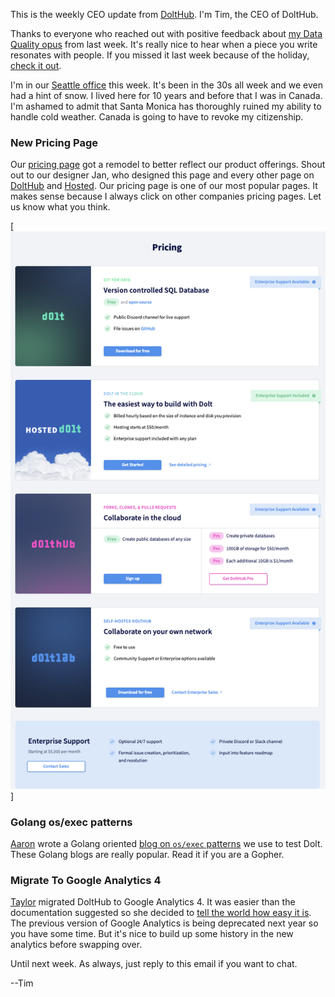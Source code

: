 This is the weekly CEO update from [DoltHub](https://www.dolthub.com/). I'm Tim, the CEO of DoltHub. 

Thanks to everyone who reached out with positive feedback about [my Data Quality opus](https://www.dolthub.com/blog/2022-11-23-data-quality-control/) from last week. It's really nice to hear when a piece you write resonates with people. If you missed it last week because of the holiday, [check it out](https://www.dolthub.com/blog/2022-11-23-data-quality-control/).

I'm in our [Seattle office](https://www.dolthub.com/blog/2022-08-05-dolthub-in-seattle/) this week. It's been in the 30s all week and we even had a hint of snow. I lived here for 10 years and before that I was in Canada. I'm ashamed to admit that Santa Monica has thoroughly ruined my ability to handle cold weather. Canada is going to have to revoke my citizenship.

### New Pricing Page

Our [pricing page](https://www.dolthub.com/pricing) got a remodel to better reflect our product offerings. Shout out to our designer Jan, who designed this page and every other page on [DoltHub](https://www.dolthub.com) and [Hosted](https://hosted.doltdb.com). Our pricing page is one of our most popular pages. It makes sense because I always click on other companies pricing pages. Let us know what you think.


[![Pricing Page](../images/pricing-page.png)]


### Golang os/exec patterns

[Aaron](https://www.dolthub.com/team#aaron) wrote a Golang oriented [blog on `os/exec` patterns](https://www.dolthub.com/blog/2022-11-28-go-os-exec-patterns/) we use to test Dolt. These Golang blogs are really popular. Read it if you are a Gopher.

### Migrate To Google Analytics 4

[Taylor](https://www.dolthub.com/team#taylor) migrated DoltHub to Google Analytics 4. It was easier than the documentation suggested so she decided to [tell the world how easy it is](https://www.dolthub.com/blog/2022-11-30-adding-google-analytics-4/). The previous version of Google Analytics is being deprecated next year so you have some time. But it's nice to build up some history in the new analytics before swapping over.

Until next week. As always, just reply to this email if you want to chat.

--Tim
